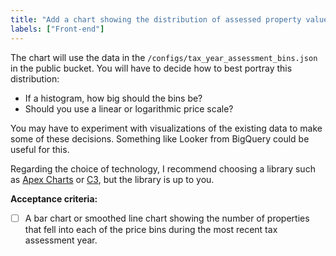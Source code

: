 ```yaml
---
title: "Add a chart showing the distribution of assessed property values based on the most recent assessment year"
labels: ["Front-end"]
---
```


The chart will use the data in the `/configs/tax_year_assessment_bins.json` in the public bucket. You will have to decide how to best portray this distribution:
- If a histogram, how big should the bins be?
- Should you use a linear or logarithmic price scale?

You may have to experiment with visualizations of the existing data to make some of these decisions. Something like Looker from BigQuery could be useful for this.

Regarding the choice of technology, I recommend choosing a library such as [Apex Charts](https://apexcharts.com/) or [C3](https://c3js.org/), but the library is up to you.

**Acceptance criteria:**
- [ ] A bar chart or smoothed line chart showing the number of properties that fell into each of the price bins during the most recent tax assessment year.